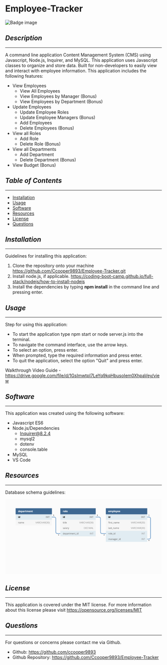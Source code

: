 # Employee-Tracker
![Badge image](https://img.shields.io/badge/license-MIT-green})

## *Description*
___
A command line application Content Management System (CMS) using Javascript, Node.js, Inquirer, and MySQL. This application uses Javascript classes to organize and store data. Built for non-developers to easily view and interact with employee information. This application includes the following features: 
- View Employees
    - View All Employees
    - View Employees by Manager (Bonus)
    - View Employees by Department (Bonus)
- Update Employees
    - Update Employee Roles
    - Update Employee Managers (Bonus)
    - Add Employees
    - Delete Employees (Bonus)
- View all Roles
    - Add Role
    - Delete Role (Bonus)
- View all Departments
    - Add Department
    - Delete Department (Bonus)
- View Budget (Bonus)

## *Table of Contents*
 ___
  - [Installation](#installation)
  - [Usage](#usage)
  - [Software](#software)
  - [Resources](#resources)
  - [License](#license)
  - [Questions](#questions)


## *Installation*
___
Guidelines for installing this application:
1. Clone the repository onto your machine https://github.com/Ccooper9893/Employee-Tracker.git
2. Install node.js, if applicable. https://coding-boot-camp.github.io/full-stack/nodejs/how-to-install-nodejs
3. Install the dependencies by typing **npm install** in the command line and pressing enter.

## *Usage*
___
Step for using this application:
- To start the application type npm start or node server.js into the terminal.
- To navigate the command interface, use the arrow keys.
- To select an option, press enter.
- When prompted, type the required information and press enter.
- To quit the application, select the option "Quit" and press enter.

Walkthrough Video Guide - 
https://drive.google.com/file/d/1GsImwtpI7LeYq9kqHbusoIem0XhpaVey/view

## *Software*
___
This application was created using the following software:
- Javascript ES6
- Node.js/Dependencies
    - Inquirer@8.2.4
    - mysql2
    - dotenv
    - console.table
- MySQL
- VS Code

## *Resources*
___
Database schema guidelines: 

<img src="./assets/images/12-sql-homework-demo-01.png" width="800" alt="SQL Tables required for application">

## *License*
___
This application is covered under the MIT license.
For more information about this license please visit https://opensource.org/licenses/MIT

## *Questions*
___
For questions or concerns please contact me via Github.
  - Github: https://github.com/ccooper9893
  - Github Repository: https://github.com/Ccooper9893/Employee-Tracker

